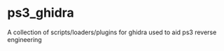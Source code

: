 # ps3_ghidra
A collection of scripts/loaders/plugins for ghidra used to aid ps3 reverse engineering
